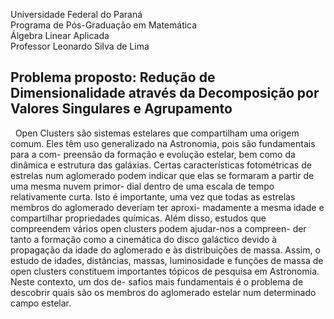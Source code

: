Universidade Federal do Paraná          <br>
Programa de Pós-Graduação em Matemática <br>
Álgebra Linear Aplicada                 <br>
Professor Leonardo Silva de Lima        <br>
<h2>
  Problema proposto: Redução de Dimensionalidade através da Decomposição
  por Valores Singulares e Agrupamento 
</h2>

<p>  
  &nbsp; Open Clusters são sistemas estelares que compartilham uma origem comum.
  Eles têm uso generalizado na Astronomia, pois são fundamentais para a com-
  preensão da formação e evolução estelar, bem como da dinâmica e estrutura
  das galáxias. Certas caracterı́sticas fotométricas de estrelas num aglomerado
  podem indicar que elas se formaram a partir de uma mesma nuvem primor-
  dial dentro de uma escala de tempo relativamente curta. Isto é importante,
  uma vez que todas as estrelas membros do aglomerado deveriam ter aproxi-
  madamente a mesma idade e compartilhar propriedades quı́micas. Além disso,
  estudos que compreendem vários open clusters podem ajudar-nos a compreen-
  der tanto a formação como a cinemática do disco galáctico devido à propagação
  da idade do aglomerado e às distribuições de massa. Assim, o estudo de idades,
  distâncias, massas, luminosidade e funções de massa de open clusters constituem
  importantes tópicos de pesquisa em Astronomia. Neste contexto, um dos de-
  safios mais fundamentais é o problema de descobrir quais são os membros do
  aglomerado estelar num determinado campo estelar.
</p>

